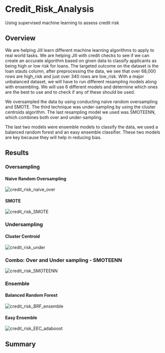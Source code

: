 # Credit_Risk_Analysis
Using supervised machine learning to assess credit risk

## Overview
We are helping Jill learn different machine learning algorithms to apply to real world tasks. We are helping Jill with credit checks to see if we can create an accurate algorithm based on given data to classify applicants as being high or low risk for loans. The targeted outcome on the dataset is the loan stauts column, after preprocessing the data, we see that over 68,000 rows are high_risk and just over 340 rows are low_risk. With a major unbalanced dataset, we will have to run different resampling models along with ensembling. We will use 6 different models and determine which ones are the best to use and to check if any of these should be used.

We oversampled the data by using conducting naive random oversampling and SMOTE. The third technique was under-sampling by using the cluster centroids algorithm. The last resampling model we used was SMOTEENN, which combines both over and under-sampling.

The last two models were ensemble models to classify the data, we used a balanced random forest and an easy ensemble classifier. These two models are key because they will help in reducing bias. 
## Results

### Oversampling
#### Naive Random Oversampling
![credit_risk_naive_over](https://user-images.githubusercontent.com/79118630/122810465-64eec480-d29d-11eb-9b53-fa5fccf57744.png)


#### SMOTE
![credit_risk_SMOTE](https://user-images.githubusercontent.com/79118630/122810478-691ae200-d29d-11eb-8223-24f91044d0d4.png)


### Undersampling
#### Cluster Centroid
![credit_risk_under](https://user-images.githubusercontent.com/79118630/122810505-6fa95980-d29d-11eb-9c90-af2ca85995b5.png)


### Combo: Over and Under sampling - SMOTEENN
![credit_risk_SMOTEENN](https://user-images.githubusercontent.com/79118630/122810525-7506a400-d29d-11eb-9672-cc71e9f6f6e8.png)



### Ensemble
#### Balanced Random Forest
![credit_risk_BRF_ensemble](https://user-images.githubusercontent.com/79118630/122810540-7a63ee80-d29d-11eb-957d-2faa6c8f972a.png)

#### Easy Ensemble 
![credit_risk_EEC_adaboost](https://user-images.githubusercontent.com/79118630/122810567-8354c000-d29d-11eb-9ff8-34018c264cdc.png)


## Summary

